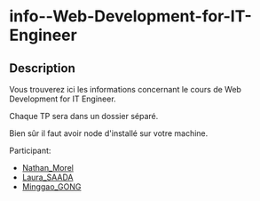 # info--Web-Development-for-IT-Engineer

## Description

Vous trouverez ici les informations concernant le cours de Web Development for IT Engineer.

Chaque TP sera dans un dossier séparé.

Bien sûr il faut avoir node d'installé sur votre machine.

Participant:

- [Nathan_Morel]()
- [Laura_SAADA]()
- [Minggao_GONG]()
